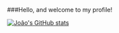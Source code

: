 ###Hello, and welcome to my profile!

[![João's GitHub stats](https://my-repository-psi-ten.vercel.app/api?username=Joao-Victor-Leite-Firmino)](https://github.com/Joao-Victor-Leite-Firmino/github-readme-stats)
